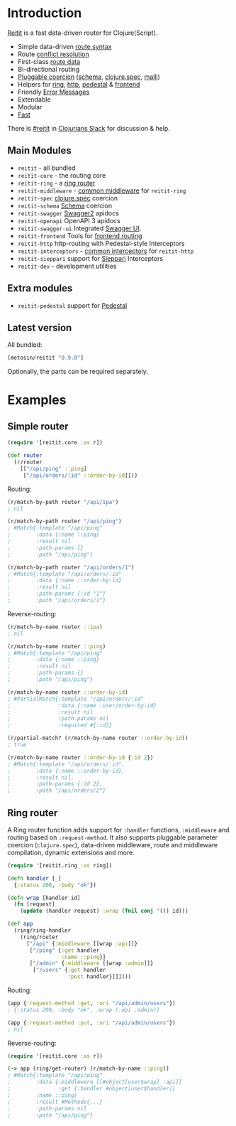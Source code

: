 # Introduction

[Reitit](https://github.com/metosin/reitit) is a fast data-driven router for Clojure(Script).

* Simple data-driven [route syntax](./basics/route_syntax.md)
* Route [conflict resolution](./basics/route_conflicts.md)
* First-class [route data](./basics/route_data.md)
* Bi-directional routing
* [Pluggable coercion](./coercion/coercion.md) ([schema](https://github.com/plumatic/schema), [clojure.spec](https://clojure.org/about/spec), [malli](https://github.com/metosin/malli))
* Helpers for [ring](./ring/ring.md), [http](./http/interceptors.md), [pedestal](./http/pedestal.md) & [frontend](./frontend/basics.md)
* Friendly [Error Messages](./basics/error_messages.md)
* Extendable
* Modular
* [Fast](performance.md)

There is [#reitit](https://clojurians.slack.com/messages/reitit/) in [Clojurians Slack](http://clojurians.net/) for discussion & help.

## Main Modules

* `reitit` - all bundled
* `reitit-core` - the routing core
* `reitit-ring` - a [ring router](./ring/ring.md)
* `reitit-middleware` - [common middleware](./ring/default_middleware.md) for `reitit-ring`
* `reitit-spec` [clojure.spec](https://clojure.org/about/spec) coercion
* `reitit-schema` [Schema](https://github.com/plumatic/schema) coercion
* `reitit-swagger` [Swagger2](https://swagger.io/) apidocs
* `reitit-openapi` OpenAPI 3 apidocs
* `reitit-swagger-ui` Integrated [Swagger UI](https://github.com/swagger-api/swagger-ui).
* `reitit-frontend` Tools for [frontend routing](frontend/basics.md)
* `reitit-http` http-routing with Pedestal-style Interceptors
* `reitit-interceptors` - [common interceptors](./http/default_interceptors.md) for `reitit-http`
* `reitit-sieppari` support for [Sieppari](https://github.com/metosin/sieppari) Interceptors
* `reitit-dev` - development utilities

## Extra modules

* `reitit-pedestal` support for [Pedestal](http://pedestal.io)

## Latest version

All bundled:

```clj
[metosin/reitit "0.9.0"]
```

Optionally, the parts can be required separately.

# Examples

## Simple router

```clj
(require '[reitit.core :as r])

(def router
  (r/router
    [["/api/ping" ::ping]
     ["/api/orders/:id" ::order-by-id]]))
```

Routing:

```clj
(r/match-by-path router "/api/ipa")
; nil

(r/match-by-path router "/api/ping")
; #Match{:template "/api/ping"
;        :data {:name ::ping}
;        :result nil
;        :path-params {}
;        :path "/api/ping"}

(r/match-by-path router "/api/orders/1")
; #Match{:template "/api/orders/:id"
;        :data {:name ::order-by-id}
;        :result nil
;        :path-params {:id "1"}
;        :path "/api/orders/1"}
```

Reverse-routing:

```clj
(r/match-by-name router ::ipa)
; nil

(r/match-by-name router ::ping)
; #Match{:template "/api/ping"
;        :data {:name ::ping}
;        :result nil
;        :path-params {}
;        :path "/api/ping"}

(r/match-by-name router ::order-by-id)
; #PartialMatch{:template "/api/orders/:id"
;               :data {:name :user/order-by-id}
;               :result nil
;               :path-params nil
;               :required #{:id}}

(r/partial-match? (r/match-by-name router ::order-by-id))
; true

(r/match-by-name router ::order-by-id {:id 2})
; #Match{:template "/api/orders/:id",
;        :data {:name ::order-by-id},
;        :result nil,
;        :path-params {:id 2},
;        :path "/api/orders/2"}
```

## Ring router

A Ring router function adds support for `:handler` functions, `:middleware` and routing based on `:request-method`. It also supports pluggable parameter coercion (`clojure.spec`), data-driven middleware, route and middleware compilation, dynamic extensions and more.

```clj
(require '[reitit.ring :as ring])

(defn handler [_]
  {:status 200, :body "ok"})

(defn wrap [handler id]
  (fn [request]
    (update (handler request) :wrap (fnil conj '()) id)))

(def app
  (ring/ring-handler
    (ring/router
      ["/api" {:middleware [[wrap :api]]}
       ["/ping" {:get handler
                 :name ::ping}]
       ["/admin" {:middleware [[wrap :admin]]}
        ["/users" {:get handler
                   :post handler}]]])))
```

Routing:

```clj
(app {:request-method :get, :uri "/api/admin/users"})
; {:status 200, :body "ok", :wrap (:api :admin)}

(app {:request-method :put, :uri "/api/admin/users"})
; nil
```

Reverse-routing:

```clj
(require '[reitit.core :as r])

(-> app (ring/get-router) (r/match-by-name ::ping))
; #Match{:template "/api/ping"
;        :data {:middleware [[#object[user$wrap] :api]]
;               :get {:handler #object[user$handler]}
;        :name ::ping}
;        :result #Methods{...}
;        :path-params nil
;        :path "/api/ping"}
```
